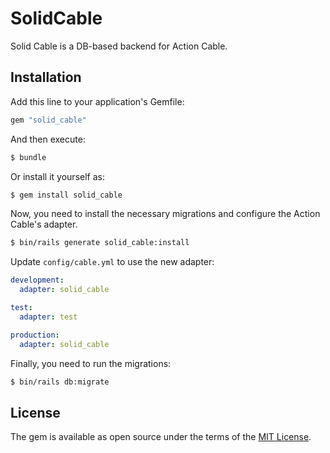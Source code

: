 # SolidCable

Solid Cable is a DB-based backend for Action Cable.


## Installation
Add this line to your application's Gemfile:

```ruby
gem "solid_cable"
```

And then execute:
```bash
$ bundle
```

Or install it yourself as:
```bash
$ gem install solid_cable
```

Now, you need to install the necessary migrations and configure the Action Cable's adapter.

```bash
$ bin/rails generate solid_cable:install
```

Update `config/cable.yml` to use the new adapter:

```yaml
development:
  adapter: solid_cable

test:
  adapter: test

production:
  adapter: solid_cable
```

Finally, you need to run the migrations:

```bash
$ bin/rails db:migrate
```

## License
The gem is available as open source under the terms of the [MIT License](https://opensource.org/licenses/MIT).
